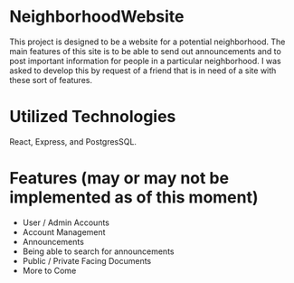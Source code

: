 # NeighborhoodWebsite
This project is designed to be a website for a potential neighborhood. The main features of this site is to be able to send out announcements and to post important information for people in a particular neighborhood. I was asked to develop this by request of a friend that is in need of a site with these sort of features. 

# Utilized Technologies
React, Express, and PostgresSQL.

# Features (may or may not be implemented as of this moment)
* User / Admin Accounts
* Account Management
* Announcements 
* Being able to search for announcements
* Public / Private Facing Documents
* More to Come
